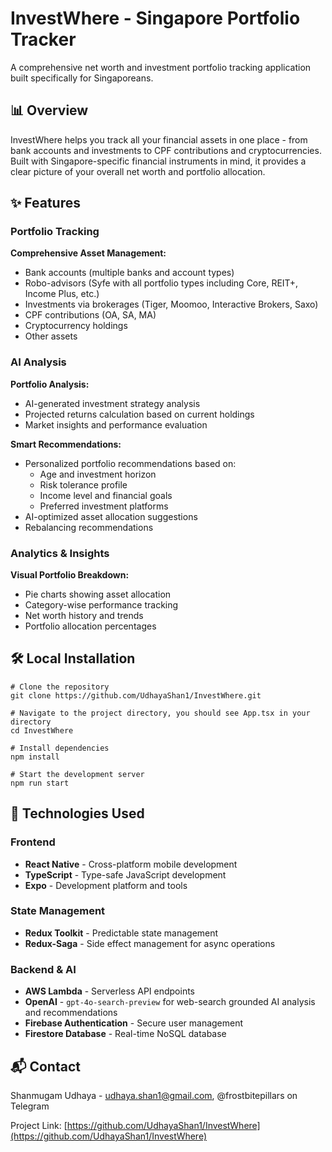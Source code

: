 # InvestWhere - Singapore Portfolio Tracker

A comprehensive net worth and investment portfolio tracking application built specifically for Singaporeans.

## 📊 Overview
InvestWhere helps you track all your financial assets in one place - from bank accounts and investments to CPF contributions and cryptocurrencies. Built with Singapore-specific financial instruments in mind, it provides a clear picture of your overall net worth and portfolio allocation.

## ✨ Features
### Portfolio Tracking
**Comprehensive Asset Management:**
  - Bank accounts (multiple banks and account types)
  - Robo-advisors (Syfe with all portfolio types including Core, REIT+, Income Plus, etc.)
  - Investments via brokerages (Tiger, Moomoo, Interactive Brokers, Saxo)
  - CPF contributions (OA, SA, MA)
  - Cryptocurrency holdings
  - Other assets

### AI Analysis
**Portfolio Analysis:**
  - AI-generated investment strategy analysis
  - Projected returns calculation based on current holdings
  - Market insights and performance evaluation

**Smart Recommendations:**
  - Personalized portfolio recommendations based on:
    - Age and investment horizon
    - Risk tolerance profile
    - Income level and financial goals
    - Preferred investment platforms
  - AI-optimized asset allocation suggestions
  - Rebalancing recommendations

### Analytics & Insights
**Visual Portfolio Breakdown:**
  - Pie charts showing asset allocation
  - Category-wise performance tracking
  - Net worth history and trends
  - Portfolio allocation percentages
## 🛠️ Local Installation

```
# Clone the repository
git clone https://github.com/UdhayaShan1/InvestWhere.git

# Navigate to the project directory, you should see App.tsx in your directory
cd InvestWhere

# Install dependencies
npm install

# Start the development server
npm run start
```

## 🚀 Technologies Used

### Frontend
- **React Native** - Cross-platform mobile development
- **TypeScript** - Type-safe JavaScript development
- **Expo** - Development platform and tools

### State Management
- **Redux Toolkit** - Predictable state management
- **Redux-Saga** - Side effect management for async operations

### Backend & AI
- **AWS Lambda** - Serverless API endpoints
- **OpenAI** - `gpt-4o-search-preview` for web-search grounded AI analysis and recommendations
- **Firebase Authentication** - Secure user management
- **Firestore Database** - Real-time NoSQL database

## 📬 Contact
Shanmugam Udhaya - udhaya.shan1@gmail.com, @frostbitepillars on Telegram

Project Link: [https://github.com/UdhayaShan1/InvestWhere](https://github.com/UdhayaShan1/InvestWhere)

